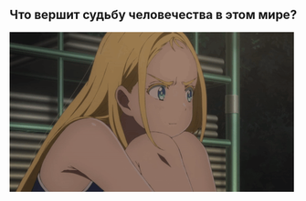 ## Что вершит судьбу человечества в этом мире?

<img src = "https://github.com/frosiatyan999/frosiatyan999/blob/main/summertime-render-pout.gif" alt = "The Unlimited" widht = "600">
